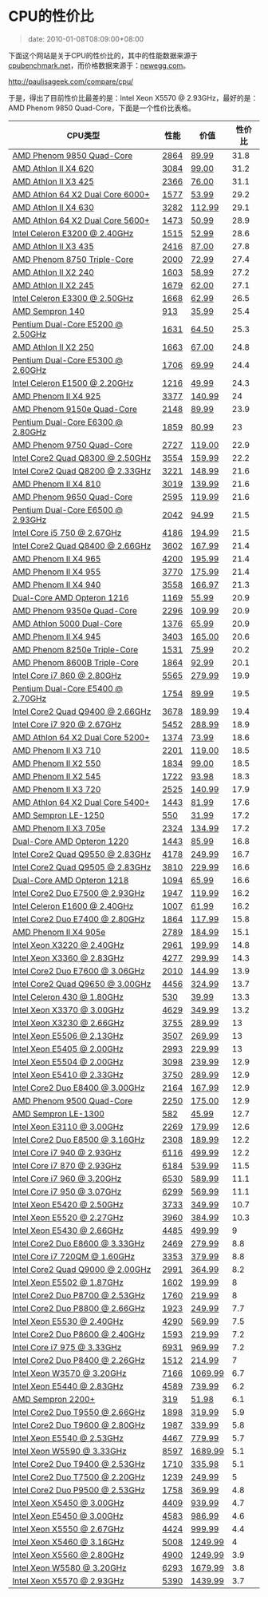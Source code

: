 # CPU的性价比
>date: 2010-01-08T08:09:00+08:00


下面这个网站是关于CPU的性价比的，其中的性能数据来源于[cpubenchmark.net](http://www.cpubenchmark.net/cpu_list.php)，而价格数据来源于：[newegg.com](http://www.newegg.com/Store/Category.aspx?Category=34)。


<http://paulisageek.com/compare/cpu/>


于是，得出了目前性价比最差的是：Intel Xeon X5570 @ 2.93GHz，最好的是：AMD Phenom 9850 Quad-Core，下面是一个性价比表格。






| CPU类型 | 性能 | 价值 | 性价比 |
| --- | --- | --- | --- |
| [AMD Phenom 9850 Quad-Core](http://www.newegg.com/Product/Product.aspx?Item=N82E16819103280) | [2864](http://www.cpubenchmark.net/cpu_lookup.php?cpu=AMD+Phenom+9850+Quad-Core) | [89.99](http://www.newegg.com/Product/Product.aspx?Item=N82E16819103280) | 31.8 |
| [AMD Athlon II X4 620](http://www.newegg.com/Product/Product.aspx?Item=N82E16819103706) | [3084](http://www.cpubenchmark.net/cpu_lookup.php?cpu=AMD+Athlon+II+X4+620) | [99.00](http://www.newegg.com/Product/Product.aspx?Item=N82E16819103706) | 31.2 |
| [AMD Athlon II X3 425](http://www.newegg.com/Product/Product.aspx?Item=N82E16819103726) | [2366](http://www.cpubenchmark.net/cpu_lookup.php?cpu=AMD+Athlon+II+X3+425) | [76.00](http://www.newegg.com/Product/Product.aspx?Item=N82E16819103726) | 31.1 |
| [AMD Athlon 64 X2 Dual Core 6000+](http://www.newegg.com/Product/Product.aspx?Item=N82E16819103772) | [1577](http://www.cpubenchmark.net/cpu_lookup.php?cpu=AMD+Athlon+64+X2+Dual+Core+6000%2B) | [53.99](http://www.newegg.com/Product/Product.aspx?Item=N82E16819103772) | 29.2 |
| [AMD Athlon II X4 630](http://www.newegg.com/Product/Product.aspx?Item=N82E16819103704) | [3282](http://www.cpubenchmark.net/cpu_lookup.php?cpu=AMD+Athlon+II+X4+630) | [112.99](http://www.newegg.com/Product/Product.aspx?Item=N82E16819103704) | 29.1 |
| [AMD Athlon 64 X2 Dual Core 5600+](http://www.newegg.com/Product/Product.aspx?Item=N82E16819103279) | [1473](http://www.cpubenchmark.net/cpu_lookup.php?cpu=AMD+Athlon+64+X2+Dual+Core+5600%2B) | [50.99](http://www.newegg.com/Product/Product.aspx?Item=N82E16819103279) | 28.9 |
| [Intel Celeron E3200 @ 2.40GHz](http://www.newegg.com/Product/Product.aspx?Item=N82E16819116265) | [1515](http://www.cpubenchmark.net/cpu_lookup.php?cpu=Intel+Celeron+E3200+%40+2.40GHz) | [52.99](http://www.newegg.com/Product/Product.aspx?Item=N82E16819116265) | 28.6 |
| [AMD Athlon II X3 435](http://www.newegg.com/Product/Product.aspx?Item=N82E16819103724) | [2416](http://www.cpubenchmark.net/cpu_lookup.php?cpu=AMD+Athlon+II+X3+435) | [87.00](http://www.newegg.com/Product/Product.aspx?Item=N82E16819103724) | 27.8 |
| [AMD Phenom 8750 Triple-Core](http://www.newegg.com/Product/Product.aspx?Item=N82E16819103295) | [2000](http://www.cpubenchmark.net/cpu_lookup.php?cpu=AMD+Phenom+8750+Triple-Core) | [72.99](http://www.newegg.com/Product/Product.aspx?Item=N82E16819103295) | 27.4 |
| [AMD Athlon II X2 240](http://www.newegg.com/Product/Product.aspx?Item=N82E16819103688) | [1603](http://www.cpubenchmark.net/cpu_lookup.php?cpu=AMD+Athlon+II+X2+240) | [58.99](http://www.newegg.com/Product/Product.aspx?Item=N82E16819103688) | 27.2 |
| [AMD Athlon II X2 245](http://www.newegg.com/Product/Product.aspx?Item=N82E16819103687) | [1679](http://www.cpubenchmark.net/cpu_lookup.php?cpu=AMD+Athlon+II+X2+245) | [62.00](http://www.newegg.com/Product/Product.aspx?Item=N82E16819103687) | 27.1 |
| [Intel Celeron E3300 @ 2.50GHz](http://www.newegg.com/Product/Product.aspx?Item=N82E16819116264) | [1668](http://www.cpubenchmark.net/cpu_lookup.php?cpu=Intel+Celeron+E3300+%40+2.50GHz) | [62.99](http://www.newegg.com/Product/Product.aspx?Item=N82E16819116264) | 26.5 |
| [AMD Sempron 140](http://www.newegg.com/Product/Product.aspx?Item=N82E16819103698) | [913](http://www.cpubenchmark.net/cpu_lookup.php?cpu=AMD+Sempron+140) | [35.99](http://www.newegg.com/Product/Product.aspx?Item=N82E16819103698) | 25.4 |
| [Pentium Dual-Core E5200 @ 2.50GHz](http://www.newegg.com/Product/Product.aspx?Item=N82E16819116072) | [1631](http://www.cpubenchmark.net/cpu_lookup.php?cpu=Pentium+Dual-Core+E5200+%40+2.50GHz) | [64.50](http://www.newegg.com/Product/Product.aspx?Item=N82E16819116072) | 25.3 |
| [AMD Athlon II X2 250](http://www.newegg.com/Product/Product.aspx?Item=N82E16819103681) | [1663](http://www.cpubenchmark.net/cpu_lookup.php?cpu=AMD+Athlon+II+X2+250) | [67.00](http://www.newegg.com/Product/Product.aspx?Item=N82E16819103681) | 24.8 |
| [Pentium Dual-Core E5300 @ 2.60GHz](http://www.newegg.com/Product/Product.aspx?Item=N82E16819116074) | [1706](http://www.cpubenchmark.net/cpu_lookup.php?cpu=Pentium+Dual-Core+E5300+%40+2.60GHz) | [69.99](http://www.newegg.com/Product/Product.aspx?Item=N82E16819116074) | 24.4 |
| [Intel Celeron E1500 @ 2.20GHz](http://www.newegg.com/Product/Product.aspx?Item=N82E16819116075) | [1216](http://www.cpubenchmark.net/cpu_lookup.php?cpu=Intel+Celeron+E1500+%40+2.20GHz) | [49.99](http://www.newegg.com/Product/Product.aspx?Item=N82E16819116075) | 24.3 |
| [AMD Phenom II X4 925](http://www.newegg.com/Product/Product.aspx?Item=N82E16819103656) | [3377](http://www.cpubenchmark.net/cpu_lookup.php?cpu=AMD+Phenom+II+X4+925) | [140.99](http://www.newegg.com/Product/Product.aspx?Item=N82E16819103656) | 24 |
| [AMD Phenom 9150e Quad-Core](http://www.newegg.com/Product/Product.aspx?Item=N82E16819103287) | [2148](http://www.cpubenchmark.net/cpu_lookup.php?cpu=AMD+Phenom+9150e+Quad-Core) | [89.99](http://www.newegg.com/Product/Product.aspx?Item=N82E16819103287) | 23.9 |
| [Pentium Dual-Core E6300 @ 2.80GHz](http://www.newegg.com/Product/Product.aspx?Item=N82E16819116091) | [1859](http://www.cpubenchmark.net/cpu_lookup.php?cpu=Pentium+Dual-Core+E6300+%40+2.80GHz) | [80.99](http://www.newegg.com/Product/Product.aspx?Item=N82E16819116091) | 23 |
| [AMD Phenom 9750 Quad-Core](http://www.newegg.com/Product/Product.aspx?Item=N82E16819103813) | [2727](http://www.cpubenchmark.net/cpu_lookup.php?cpu=AMD+Phenom+9750+Quad-Core) | [119.00](http://www.newegg.com/Product/Product.aspx?Item=N82E16819103813) | 22.9 |
| [Intel Core2 Quad Q8300 @ 2.50GHz](http://www.newegg.com/Product/Product.aspx?Item=N82E16819115207) | [3554](http://www.cpubenchmark.net/cpu_lookup.php?cpu=Intel+Core2+Quad+Q8300+%40+2.50GHz) | [159.99](http://www.newegg.com/Product/Product.aspx?Item=N82E16819115207) | 22.2 |
| [Intel Core2 Quad Q8200 @ 2.33GHz](http://www.newegg.com/Product/Product.aspx?Item=N82E16819115055) | [3221](http://www.cpubenchmark.net/cpu_lookup.php?cpu=Intel+Core2+Quad+Q8200+%40+2.33GHz) | [148.99](http://www.newegg.com/Product/Product.aspx?Item=N82E16819115055) | 21.6 |
| [AMD Phenom II X4 810](http://www.newegg.com/Product/Product.aspx?Item=N82E16819103650) | [3019](http://www.cpubenchmark.net/cpu_lookup.php?cpu=AMD+Phenom+II+X4+810) | [139.99](http://www.newegg.com/Product/Product.aspx?Item=N82E16819103650) | 21.6 |
| [AMD Phenom 9650 Quad-Core](http://www.newegg.com/Product/Product.aspx?Item=N82E16819103288) | [2595](http://www.cpubenchmark.net/cpu_lookup.php?cpu=AMD+Phenom+9650+Quad-Core) | [119.99](http://www.newegg.com/Product/Product.aspx?Item=N82E16819103288) | 21.6 |
| [Pentium Dual-Core E6500 @ 2.93GHz](http://www.newegg.com/Product/Product.aspx?Item=N82E16819116093) | [2042](http://www.cpubenchmark.net/cpu_lookup.php?cpu=Pentium+Dual-Core+E6500+%40+2.93GHz) | [94.99](http://www.newegg.com/Product/Product.aspx?Item=N82E16819116093) | 21.5 |
| [Intel Core i5 750 @ 2.67GHz](http://www.newegg.com/Product/Product.aspx?Item=N82E16819115215) | [4186](http://www.cpubenchmark.net/cpu_lookup.php?cpu=Intel+Core+i5+750+%40+2.67GHz) | [194.99](http://www.newegg.com/Product/Product.aspx?Item=N82E16819115215) | 21.5 |
| [Intel Core2 Quad Q8400 @ 2.66GHz](http://www.newegg.com/Product/Product.aspx?Item=N82E16819115037) | [3602](http://www.cpubenchmark.net/cpu_lookup.php?cpu=Intel+Core2+Quad+Q8400+%40+2.66GHz) | [167.99](http://www.newegg.com/Product/Product.aspx?Item=N82E16819115037) | 21.4 |
| [AMD Phenom II X4 965](http://www.newegg.com/Product/Product.aspx?Item=N82E16819103692) | [4200](http://www.cpubenchmark.net/cpu_lookup.php?cpu=AMD+Phenom+II+X4+965) | [195.99](http://www.newegg.com/Product/Product.aspx?Item=N82E16819103692) | 21.4 |
| [AMD Phenom II X4 955](http://www.newegg.com/Product/Product.aspx?Item=N82E16819103808) | [3770](http://www.cpubenchmark.net/cpu_lookup.php?cpu=AMD+Phenom+II+X4+955) | [175.99](http://www.newegg.com/Product/Product.aspx?Item=N82E16819103808) | 21.4 |
| [AMD Phenom II X4 940](http://www.newegg.com/Product/Product.aspx?Item=N82E16819103644) | [3558](http://www.cpubenchmark.net/cpu_lookup.php?cpu=AMD+Phenom+II+X4+940) | [166.97](http://www.newegg.com/Product/Product.aspx?Item=N82E16819103644) | 21.3 |
| [Dual-Core AMD Opteron 1216](http://www.newegg.com/Product/Product.aspx?Item=N82E16819105259) | [1169](http://www.cpubenchmark.net/cpu_lookup.php?cpu=Dual-Core+AMD+Opteron+1216) | [55.99](http://www.newegg.com/Product/Product.aspx?Item=N82E16819105259) | 20.9 |
| [AMD Phenom 9350e Quad-Core](http://www.newegg.com/Product/Product.aspx?Item=N82E16819103293) | [2296](http://www.cpubenchmark.net/cpu_lookup.php?cpu=AMD+Phenom+9350e+Quad-Core) | [109.99](http://www.newegg.com/Product/Product.aspx?Item=N82E16819103293) | 20.9 |
| [AMD Athlon 5000 Dual-Core](http://www.newegg.com/Product/Product.aspx?Item=N82E16819103716) | [1376](http://www.cpubenchmark.net/cpu_lookup.php?cpu=AMD+Athlon+5000+Dual-Core) | [65.99](http://www.newegg.com/Product/Product.aspx?Item=N82E16819103716) | 20.9 |
| [AMD Phenom II X4 945](http://www.newegg.com/Product/Product.aspx?Item=N82E16819103675) | [3403](http://www.cpubenchmark.net/cpu_lookup.php?cpu=AMD+Phenom+II+X4+945) | [165.00](http://www.newegg.com/Product/Product.aspx?Item=N82E16819103675) | 20.6 |
| [AMD Phenom 8250e Triple-Core](http://www.newegg.com/Product/Product.aspx?Item=N82E16819103709) | [1531](http://www.cpubenchmark.net/cpu_lookup.php?cpu=AMD+Phenom+8250e+Triple-Core) | [75.99](http://www.newegg.com/Product/Product.aspx?Item=N82E16819103709) | 20.2 |
| [AMD Phenom 8600B Triple-Core](http://www.newegg.com/Product/Product.aspx?Item=N82E16819103269) | [1864](http://www.cpubenchmark.net/cpu_lookup.php?cpu=AMD+Phenom+8600B+Triple-Core) | [92.99](http://www.newegg.com/Product/Product.aspx?Item=N82E16819103269) | 20.1 |
| [Intel Core i7 860 @ 2.80GHz](http://www.newegg.com/Product/Product.aspx?Item=N82E16819115214) | [5565](http://www.cpubenchmark.net/cpu_lookup.php?cpu=Intel+Core+i7+860+%40+2.80GHz) | [279.99](http://www.newegg.com/Product/Product.aspx?Item=N82E16819115214) | 19.9 |
| [Pentium Dual-Core E5400 @ 2.70GHz](http://www.newegg.com/Product/Product.aspx?Item=N82E16819116076) | [1754](http://www.cpubenchmark.net/cpu_lookup.php?cpu=Pentium+Dual-Core+E5400+%40+2.70GHz) | [89.99](http://www.newegg.com/Product/Product.aspx?Item=N82E16819116076) | 19.5 |
| [Intel Core2 Quad Q9400 @ 2.66GHz](http://www.newegg.com/Product/Product.aspx?Item=N82E16819115131) | [3678](http://www.cpubenchmark.net/cpu_lookup.php?cpu=Intel+Core2+Quad+Q9400+%40+2.66GHz) | [189.99](http://www.newegg.com/Product/Product.aspx?Item=N82E16819115131) | 19.4 |
| [Intel Core i7 920 @ 2.67GHz](http://www.newegg.com/Product/Product.aspx?Item=N82E16819115202) | [5452](http://www.cpubenchmark.net/cpu_lookup.php?cpu=Intel+Core+i7+920+%40+2.67GHz) | [288.99](http://www.newegg.com/Product/Product.aspx?Item=N82E16819115202) | 18.9 |
| [AMD Athlon 64 X2 Dual Core 5200+](http://www.newegg.com/Product/Product.aspx?Item=N82E16819103210) | [1374](http://www.cpubenchmark.net/cpu_lookup.php?cpu=AMD+Athlon+64+X2+Dual+Core+5200%2B) | [73.99](http://www.newegg.com/Product/Product.aspx?Item=N82E16819103210) | 18.6 |
| [AMD Phenom II X3 710](http://www.newegg.com/Product/Product.aspx?Item=N82E16819103648) | [2201](http://www.cpubenchmark.net/cpu_lookup.php?cpu=AMD+Phenom+II+X3+710) | [119.00](http://www.newegg.com/Product/Product.aspx?Item=N82E16819103648) | 18.5 |
| [AMD Phenom II X2 550](http://www.newegg.com/Product/Product.aspx?Item=N82E16819103680) | [1834](http://www.cpubenchmark.net/cpu_lookup.php?cpu=AMD+Phenom+II+X2+550) | [99.00](http://www.newegg.com/Product/Product.aspx?Item=N82E16819103680) | 18.5 |
| [AMD Phenom II X2 545](http://www.newegg.com/Product/Product.aspx?Item=N82E16819103694) | [1722](http://www.cpubenchmark.net/cpu_lookup.php?cpu=AMD+Phenom+II+X2+545) | [93.98](http://www.newegg.com/Product/Product.aspx?Item=N82E16819103694) | 18.3 |
| [AMD Phenom II X3 720](http://www.newegg.com/Product/Product.aspx?Item=N82E16819103649) | [2525](http://www.cpubenchmark.net/cpu_lookup.php?cpu=AMD+Phenom+II+X3+720) | [140.99](http://www.newegg.com/Product/Product.aspx?Item=N82E16819103649) | 17.9 |
| [AMD Athlon 64 X2 Dual Core 5400+](http://www.newegg.com/Product/Product.aspx?Item=N82E16819103769) | [1443](http://www.cpubenchmark.net/cpu_lookup.php?cpu=AMD+Athlon+64+X2+Dual+Core+5400%2B) | [81.99](http://www.newegg.com/Product/Product.aspx?Item=N82E16819103769) | 17.6 |
| [AMD Sempron LE-1250](http://www.newegg.com/Product/Product.aspx?Item=N82E16819103189) | [550](http://www.cpubenchmark.net/cpu_lookup.php?cpu=AMD+Sempron+LE-1250) | [31.99](http://www.newegg.com/Product/Product.aspx?Item=N82E16819103189) | 17.2 |
| [AMD Phenom II X3 705e](http://www.newegg.com/Product/Product.aspx?Item=N82E16819103683) | [2324](http://www.cpubenchmark.net/cpu_lookup.php?cpu=AMD+Phenom+II+X3+705e) | [134.99](http://www.newegg.com/Product/Product.aspx?Item=N82E16819103683) | 17.2 |
| [Dual-Core AMD Opteron 1220](http://www.newegg.com/Product/Product.aspx?Item=N82E16819105134) | [1443](http://www.cpubenchmark.net/cpu_lookup.php?cpu=Dual-Core+AMD+Opteron+1220) | [85.99](http://www.newegg.com/Product/Product.aspx?Item=N82E16819105134) | 16.8 |
| [Intel Core2 Quad Q9550 @ 2.83GHz](http://www.newegg.com/Product/Product.aspx?Item=N82E16819115041) | [4178](http://www.cpubenchmark.net/cpu_lookup.php?cpu=Intel+Core2+Quad+Q9550+%40+2.83GHz) | [249.99](http://www.newegg.com/Product/Product.aspx?Item=N82E16819115041) | 16.7 |
| [Intel Core2 Quad Q9505 @ 2.83GHz](http://www.newegg.com/Product/Product.aspx?Item=N82E16819115060) | [3810](http://www.cpubenchmark.net/cpu_lookup.php?cpu=Intel+Core2+Quad+Q9505+%40+2.83GHz) | [229.99](http://www.newegg.com/Product/Product.aspx?Item=N82E16819115060) | 16.6 |
| [Dual-Core AMD Opteron 1218](http://www.newegg.com/Product/Product.aspx?Item=N82E16819105261) | [1094](http://www.cpubenchmark.net/cpu_lookup.php?cpu=Dual-Core+AMD+Opteron+1218) | [65.99](http://www.newegg.com/Product/Product.aspx?Item=N82E16819105261) | 16.6 |
| [Intel Core2 Duo E7500 @ 2.93GHz](http://www.newegg.com/Product/Product.aspx?Item=N82E16819115056) | [1947](http://www.cpubenchmark.net/cpu_lookup.php?cpu=Intel+Core2+Duo+E7500+%40+2.93GHz) | [119.99](http://www.newegg.com/Product/Product.aspx?Item=N82E16819115056) | 16.2 |
| [Intel Celeron E1600 @ 2.40GHz](http://www.newegg.com/Product/Product.aspx?Item=N82E16819116092) | [1007](http://www.cpubenchmark.net/cpu_lookup.php?cpu=Intel+Celeron+E1600+%40+2.40GHz) | [61.99](http://www.newegg.com/Product/Product.aspx?Item=N82E16819116092) | 16.2 |
| [Intel Core2 Duo E7400 @ 2.80GHz](http://www.newegg.com/Product/Product.aspx?Item=N82E16819115206) | [1864](http://www.cpubenchmark.net/cpu_lookup.php?cpu=Intel+Core2+Duo+E7400+%40+2.80GHz) | [117.99](http://www.newegg.com/Product/Product.aspx?Item=N82E16819115206) | 15.8 |
| [AMD Phenom II X4 905e](http://www.newegg.com/Product/Product.aspx?Item=N82E16819103682) | [2789](http://www.cpubenchmark.net/cpu_lookup.php?cpu=AMD+Phenom+II+X4+905e) | [184.99](http://www.newegg.com/Product/Product.aspx?Item=N82E16819103682) | 15.1 |
| [Intel Xeon X3220 @ 2.40GHz](http://www.newegg.com/Product/Product.aspx?Item=N82E16819117127) | [2961](http://www.cpubenchmark.net/cpu_lookup.php?cpu=Intel+Xeon+X3220+%40+2.40GHz) | [199.99](http://www.newegg.com/Product/Product.aspx?Item=N82E16819117127) | 14.8 |
| [Intel Xeon X3360 @ 2.83GHz](http://www.newegg.com/Product/Product.aspx?Item=N82E16819117166) | [4277](http://www.cpubenchmark.net/cpu_lookup.php?cpu=Intel+Xeon+X3360+%40+2.83GHz) | [299.99](http://www.newegg.com/Product/Product.aspx?Item=N82E16819117166) | 14.3 |
| [Intel Core2 Duo E7600 @ 3.06GHz](http://www.newegg.com/Product/Product.aspx?Item=N82E16819115059) | [2010](http://www.cpubenchmark.net/cpu_lookup.php?cpu=Intel+Core2+Duo+E7600+%40+3.06GHz) | [144.99](http://www.newegg.com/Product/Product.aspx?Item=N82E16819115059) | 13.9 |
| [Intel Core2 Quad Q9650 @ 3.00GHz](http://www.newegg.com/Product/Product.aspx?Item=N82E16819115130) | [4456](http://www.cpubenchmark.net/cpu_lookup.php?cpu=Intel+Core2+Quad+Q9650+%40+3.00GHz) | [324.99](http://www.newegg.com/Product/Product.aspx?Item=N82E16819115130) | 13.7 |
| [Intel Celeron 430 @ 1.80GHz](http://www.newegg.com/Product/Product.aspx?Item=N82E16819116039) | [530](http://www.cpubenchmark.net/cpu_lookup.php?cpu=Intel+Celeron+430+%40+1.80GHz) | [39.99](http://www.newegg.com/Product/Product.aspx?Item=N82E16819116039) | 13.3 |
| [Intel Xeon X3370 @ 3.00GHz](http://www.newegg.com/Product/Product.aspx?Item=N82E16819117173) | [4629](http://www.cpubenchmark.net/cpu_lookup.php?cpu=Intel+Xeon+X3370+%40+3.00GHz) | [349.99](http://www.newegg.com/Product/Product.aspx?Item=N82E16819117173) | 13.2 |
| [Intel Xeon X3230 @ 2.66GHz](http://www.newegg.com/Product/Product.aspx?Item=N82E16819117155) | [3755](http://www.cpubenchmark.net/cpu_lookup.php?cpu=Intel+Xeon+X3230+%40+2.66GHz) | [289.99](http://www.newegg.com/Product/Product.aspx?Item=N82E16819117155) | 13 |
| [Intel Xeon E5506 @ 2.13GHz](http://www.newegg.com/Product/Product.aspx?Item=N82E16819117186) | [3507](http://www.cpubenchmark.net/cpu_lookup.php?cpu=Intel+Xeon+E5506+%40+2.13GHz) | [269.99](http://www.newegg.com/Product/Product.aspx?Item=N82E16819117186) | 13 |
| [Intel Xeon E5405 @ 2.00GHz](http://www.newegg.com/Product/Product.aspx?Item=N82E16819117151) | [2993](http://www.cpubenchmark.net/cpu_lookup.php?cpu=Intel+Xeon+E5405+%40+2.00GHz) | [229.99](http://www.newegg.com/Product/Product.aspx?Item=N82E16819117151) | 13 |
| [Intel Xeon E5504 @ 2.00GHz](http://www.newegg.com/Product/Product.aspx?Item=N82E16819117187) | [3098](http://www.cpubenchmark.net/cpu_lookup.php?cpu=Intel+Xeon+E5504+%40+2.00GHz) | [239.99](http://www.newegg.com/Product/Product.aspx?Item=N82E16819117187) | 12.9 |
| [Intel Xeon E5410 @ 2.33GHz](http://www.newegg.com/Product/Product.aspx?Item=N82E16819117150) | [3750](http://www.cpubenchmark.net/cpu_lookup.php?cpu=Intel+Xeon+E5410+%40+2.33GHz) | [289.99](http://www.newegg.com/Product/Product.aspx?Item=N82E16819117150) | 12.9 |
| [Intel Core2 Duo E8400 @ 3.00GHz](http://www.newegg.com/Product/Product.aspx?Item=N82E16819115037) | [2164](http://www.cpubenchmark.net/cpu_lookup.php?cpu=Intel+Core2+Duo+E8400+%40+3.00GHz) | [167.99](http://www.newegg.com/Product/Product.aspx?Item=N82E16819115037) | 12.9 |
| [AMD Phenom 9500 Quad-Core](http://www.newegg.com/Product/Product.aspx?Item=N82E16819103226) | [2250](http://www.cpubenchmark.net/cpu_lookup.php?cpu=AMD+Phenom+9500+Quad-Core) | [175.00](http://www.newegg.com/Product/Product.aspx?Item=N82E16819103226) | 12.9 |
| [AMD Sempron LE-1300](http://www.newegg.com/Product/Product.aspx?Item=N82E16819103188) | [582](http://www.cpubenchmark.net/cpu_lookup.php?cpu=AMD+Sempron+LE-1300) | [45.99](http://www.newegg.com/Product/Product.aspx?Item=N82E16819103188) | 12.7 |
| [Intel Xeon E3110 @ 3.00GHz](http://www.newegg.com/Product/Product.aspx?Item=N82E16819117165) | [2269](http://www.cpubenchmark.net/cpu_lookup.php?cpu=Intel+Xeon+E3110+%40+3.00GHz) | [179.99](http://www.newegg.com/Product/Product.aspx?Item=N82E16819117165) | 12.6 |
| [Intel Core2 Duo E8500 @ 3.16GHz](http://www.newegg.com/Product/Product.aspx?Item=N82E16819115036) | [2308](http://www.cpubenchmark.net/cpu_lookup.php?cpu=Intel+Core2+Duo+E8500+%40+3.16GHz) | [189.99](http://www.newegg.com/Product/Product.aspx?Item=N82E16819115036) | 12.2 |
| [Intel Core i7 940 @ 2.93GHz](http://www.newegg.com/Product/Product.aspx?Item=N82E16819115201) | [6116](http://www.cpubenchmark.net/cpu_lookup.php?cpu=Intel+Core+i7+940+%40+2.93GHz) | [499.99](http://www.newegg.com/Product/Product.aspx?Item=N82E16819115201) | 12.2 |
| [Intel Core i7 870 @ 2.93GHz](http://www.newegg.com/Product/Product.aspx?Item=N82E16819115213) | [6184](http://www.cpubenchmark.net/cpu_lookup.php?cpu=Intel+Core+i7+870+%40+2.93GHz) | [539.99](http://www.newegg.com/Product/Product.aspx?Item=N82E16819115213) | 11.5 |
| [Intel Core i7 960 @ 3.20GHz](http://www.newegg.com/Product/Product.aspx?Item=N82E16819115216) | [6530](http://www.cpubenchmark.net/cpu_lookup.php?cpu=Intel+Core+i7+960+%40+3.20GHz) | [589.99](http://www.newegg.com/Product/Product.aspx?Item=N82E16819115216) | 11.1 |
| [Intel Core i7 950 @ 3.07GHz](http://www.newegg.com/Product/Product.aspx?Item=N82E16819115211) | [6299](http://www.cpubenchmark.net/cpu_lookup.php?cpu=Intel+Core+i7+950+%40+3.07GHz) | [569.99](http://www.newegg.com/Product/Product.aspx?Item=N82E16819115211) | 11.1 |
| [Intel Xeon E5420 @ 2.50GHz](http://www.newegg.com/Product/Product.aspx?Item=N82E16819117148) | [3733](http://www.cpubenchmark.net/cpu_lookup.php?cpu=Intel+Xeon+E5420+%40+2.50GHz) | [349.99](http://www.newegg.com/Product/Product.aspx?Item=N82E16819117148) | 10.7 |
| [Intel Xeon E5520 @ 2.27GHz](http://www.newegg.com/Product/Product.aspx?Item=N82E16819117185) | [3960](http://www.cpubenchmark.net/cpu_lookup.php?cpu=Intel+Xeon+E5520+%40+2.27GHz) | [384.99](http://www.newegg.com/Product/Product.aspx?Item=N82E16819117185) | 10.3 |
| [Intel Xeon E5430 @ 2.66GHz](http://www.newegg.com/Product/Product.aspx?Item=N82E16819117145) | [4485](http://www.cpubenchmark.net/cpu_lookup.php?cpu=Intel+Xeon+E5430+%40+2.66GHz) | [499.99](http://www.newegg.com/Product/Product.aspx?Item=N82E16819117145) | 9 |
| [Intel Core2 Duo E8600 @ 3.33GHz](http://www.newegg.com/Product/Product.aspx?Item=N82E16819115054) | [2469](http://www.cpubenchmark.net/cpu_lookup.php?cpu=Intel+Core2+Duo+E8600+%40+3.33GHz) | [279.99](http://www.newegg.com/Product/Product.aspx?Item=N82E16819115054) | 8.8 |
| [Intel Core i7 720QM @ 1.60GHz](http://www.newegg.com/Product/Product.aspx?Item=N82E16819111015) | [3353](http://www.cpubenchmark.net/cpu_lookup.php?cpu=Intel+Core+i7+720QM+%40+1.60GHz) | [379.99](http://www.newegg.com/Product/Product.aspx?Item=N82E16819111015) | 8.8 |
| [Intel Core2 Quad Q9000 @ 2.00GHz](http://www.newegg.com/Product/Product.aspx?Item=N82E16819111011) | [2991](http://www.cpubenchmark.net/cpu_lookup.php?cpu=Intel+Core2+Quad+Q9000+%40+2.00GHz) | [364.99](http://www.newegg.com/Product/Product.aspx?Item=N82E16819111011) | 8.2 |
| [Intel Xeon E5502 @ 1.87GHz](http://www.newegg.com/Product/Product.aspx?Item=N82E16819117188) | [1602](http://www.cpubenchmark.net/cpu_lookup.php?cpu=Intel+Xeon+E5502+%40+1.87GHz) | [199.99](http://www.newegg.com/Product/Product.aspx?Item=N82E16819117188) | 8 |
| [Intel Core2 Duo P8700 @ 2.53GHz](http://www.newegg.com/Product/Product.aspx?Item=N82E16819111013) | [1760](http://www.cpubenchmark.net/cpu_lookup.php?cpu=Intel+Core2+Duo+P8700+%40+2.53GHz) | [219.99](http://www.newegg.com/Product/Product.aspx?Item=N82E16819111013) | 8 |
| [Intel Core2 Duo P8800 @ 2.66GHz](http://www.newegg.com/Product/Product.aspx?Item=N82E16819111014) | [1923](http://www.cpubenchmark.net/cpu_lookup.php?cpu=Intel+Core2+Duo+P8800+%40+2.66GHz) | [249.99](http://www.newegg.com/Product/Product.aspx?Item=N82E16819111014) | 7.7 |
| [Intel Xeon E5530 @ 2.40GHz](http://www.newegg.com/Product/Product.aspx?Item=N82E16819117184) | [4290](http://www.cpubenchmark.net/cpu_lookup.php?cpu=Intel+Xeon+E5530+%40+2.40GHz) | [569.99](http://www.newegg.com/Product/Product.aspx?Item=N82E16819117184) | 7.5 |
| [Intel Core2 Duo P8600 @ 2.40GHz](http://www.newegg.com/Product/Product.aspx?Item=N82E16819111009) | [1593](http://www.cpubenchmark.net/cpu_lookup.php?cpu=Intel+Core2+Duo+P8600+%40+2.40GHz) | [219.99](http://www.newegg.com/Product/Product.aspx?Item=N82E16819111009) | 7.2 |
| [Intel Core i7 975 @ 3.33GHz](http://www.newegg.com/Product/Product.aspx?Item=N82E16819115212) | [6931](http://www.cpubenchmark.net/cpu_lookup.php?cpu=Intel+Core+i7+975+%40+3.33GHz) | [969.99](http://www.newegg.com/Product/Product.aspx?Item=N82E16819115212) | 7.2 |
| [Intel Core2 Duo P8400 @ 2.26GHz](http://www.newegg.com/Product/Product.aspx?Item=N82E16819111010) | [1512](http://www.cpubenchmark.net/cpu_lookup.php?cpu=Intel+Core2+Duo+P8400+%40+2.26GHz) | [214.99](http://www.newegg.com/Product/Product.aspx?Item=N82E16819111010) | 7 |
| [Intel Xeon W3570 @ 3.20GHz](http://www.newegg.com/Product/Product.aspx?Item=N82E16819117211) | [7166](http://www.cpubenchmark.net/cpu_lookup.php?cpu=Intel+Xeon+W3570+%40+3.20GHz) | [1069.99](http://www.newegg.com/Product/Product.aspx?Item=N82E16819117211) | 6.7 |
| [Intel Xeon E5440 @ 2.83GHz](http://www.newegg.com/Product/Product.aspx?Item=N82E16819117144) | [4589](http://www.cpubenchmark.net/cpu_lookup.php?cpu=Intel+Xeon+E5440+%40+2.83GHz) | [739.99](http://www.newegg.com/Product/Product.aspx?Item=N82E16819117144) | 6.2 |
| [AMD Sempron 2200+](http://www.newegg.com/Product/Product.aspx?Item=N82E16819103826) | [319](http://www.cpubenchmark.net/cpu_lookup.php?cpu=AMD+Sempron+2200%2B) | [51.98](http://www.newegg.com/Product/Product.aspx?Item=N82E16819103826) | 6.1 |
| [Intel Core2 Duo T9550 @ 2.66GHz](http://www.newegg.com/Product/Product.aspx?Item=N82E16819111012) | [1898](http://www.cpubenchmark.net/cpu_lookup.php?cpu=Intel+Core2+Duo+T9550+%40+2.66GHz) | [319.99](http://www.newegg.com/Product/Product.aspx?Item=N82E16819111012) | 5.9 |
| [Intel Core2 Duo T9600 @ 2.80GHz](http://www.newegg.com/Product/Product.aspx?Item=N82E16819111006) | [1987](http://www.cpubenchmark.net/cpu_lookup.php?cpu=Intel+Core2+Duo+T9600+%40+2.80GHz) | [339.99](http://www.newegg.com/Product/Product.aspx?Item=N82E16819111006) | 5.8 |
| [Intel Xeon E5540 @ 2.53GHz](http://www.newegg.com/Product/Product.aspx?Item=N82E16819117183) | [4467](http://www.cpubenchmark.net/cpu_lookup.php?cpu=Intel+Xeon+E5540+%40+2.53GHz) | [779.99](http://www.newegg.com/Product/Product.aspx?Item=N82E16819117183) | 5.7 |
| [Intel Xeon W5590 @ 3.33GHz](http://www.newegg.com/Product/Product.aspx?Item=N82E16819117214) | [8597](http://www.cpubenchmark.net/cpu_lookup.php?cpu=Intel+Xeon+W5590+%40+3.33GHz) | [1689.99](http://www.newegg.com/Product/Product.aspx?Item=N82E16819117214) | 5.1 |
| [Intel Core2 Duo T9400 @ 2.53GHz](http://www.newegg.com/Product/Product.aspx?Item=N82E16819111008) | [1710](http://www.cpubenchmark.net/cpu_lookup.php?cpu=Intel+Core2+Duo+T9400+%40+2.53GHz) | [335.98](http://www.newegg.com/Product/Product.aspx?Item=N82E16819111008) | 5.1 |
| [Intel Core2 Duo T7500 @ 2.20GHz](http://www.newegg.com/Product/Product.aspx?Item=N82E16819111317) | [1239](http://www.cpubenchmark.net/cpu_lookup.php?cpu=Intel+Core2+Duo+T7500+%40+2.20GHz) | [249.99](http://www.newegg.com/Product/Product.aspx?Item=N82E16819111317) | 5 |
| [Intel Core2 Duo P9500 @ 2.53GHz](http://www.newegg.com/Product/Product.aspx?Item=N82E16819111007) | [1758](http://www.cpubenchmark.net/cpu_lookup.php?cpu=Intel+Core2+Duo+P9500+%40+2.53GHz) | [369.99](http://www.newegg.com/Product/Product.aspx?Item=N82E16819111007) | 4.8 |
| [Intel Xeon X5450 @ 3.00GHz](http://www.newegg.com/Product/Product.aspx?Item=N82E16819117140) | [4409](http://www.cpubenchmark.net/cpu_lookup.php?cpu=Intel+Xeon+X5450+%40+3.00GHz) | [939.99](http://www.newegg.com/Product/Product.aspx?Item=N82E16819117140) | 4.7 |
| [Intel Xeon E5450 @ 3.00GHz](http://www.newegg.com/Product/Product.aspx?Item=N82E16819117141) | [4583](http://www.cpubenchmark.net/cpu_lookup.php?cpu=Intel+Xeon+E5450+%40+3.00GHz) | [986.99](http://www.newegg.com/Product/Product.aspx?Item=N82E16819117141) | 4.6 |
| [Intel Xeon X5550 @ 2.67GHz](http://www.newegg.com/Product/Product.aspx?Item=N82E16819117182) | [4424](http://www.cpubenchmark.net/cpu_lookup.php?cpu=Intel+Xeon+X5550+%40+2.67GHz) | [999.99](http://www.newegg.com/Product/Product.aspx?Item=N82E16819117182) | 4.4 |
| [Intel Xeon X5460 @ 3.16GHz](http://www.newegg.com/Product/Product.aspx?Item=N82E16819117138) | [5008](http://www.cpubenchmark.net/cpu_lookup.php?cpu=Intel+Xeon+X5460+%40+3.16GHz) | [1249.99](http://www.newegg.com/Product/Product.aspx?Item=N82E16819117138) | 4 |
| [Intel Xeon X5560 @ 2.80GHz](http://www.newegg.com/Product/Product.aspx?Item=N82E16819117181) | [4900](http://www.cpubenchmark.net/cpu_lookup.php?cpu=Intel+Xeon+X5560+%40+2.80GHz) | [1249.99](http://www.newegg.com/Product/Product.aspx?Item=N82E16819117181) | 3.9 |
| [Intel Xeon W5580 @ 3.20GHz](http://www.newegg.com/Product/Product.aspx?Item=N82E16819117179) | [6293](http://www.cpubenchmark.net/cpu_lookup.php?cpu=Intel+Xeon+W5580+%40+3.20GHz) | [1679.99](http://www.newegg.com/Product/Product.aspx?Item=N82E16819117179) | 3.8 |
| [Intel Xeon X5570 @ 2.93GHz](http://www.newegg.com/Product/Product.aspx?Item=N82E16819117180) | [5390](http://www.cpubenchmark.net/cpu_lookup.php?cpu=Intel+Xeon+X5570+%40+2.93GHz) | [1439.99](http://www.newegg.com/Product/Product.aspx?Item=N82E16819117180) | 3.7 |



